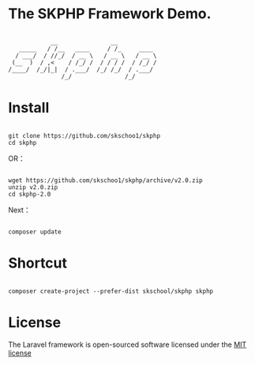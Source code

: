 # The SKPHP Framework Demo.
<pre><code>
            __               __           
   _____   / /__   ____     / /_     ____ 
  / ___/  / //_/  / __ \   / __ \   / __ \
 (__  )  / ,<    / /_/ /  / / / /  / /_/ /
/____/  /_/|_|  / .___/  /_/ /_/  / .___/ 
               /_/               /_/                 
</code></pre>

# Install
<pre><code>
git clone https://github.com/skschoo1/skphp
cd skphp
</code></pre>
<p>OR：</p>
<pre><code>
wget https://github.com/skschoo1/skphp/archive/v2.0.zip
unzip v2.0.zip
cd skphp-2.0
</code></pre>
<p>Next：</p>
<pre><code>
composer update
</code></pre>

# Shortcut
<pre><code>
composer create-project --prefer-dist skschool/skphp skphp
</code></pre>

# License
The Laravel framework is open-sourced software licensed under the <a href="http://opensource.org/licenses/MIT">MIT license</a>
